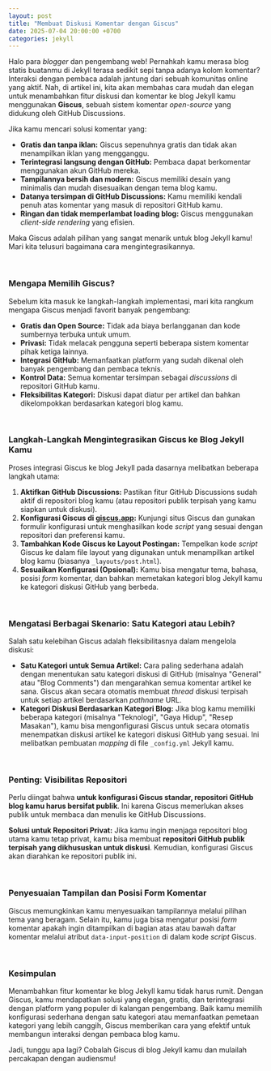 ```yaml
---
layout: post
title: "Membuat Diskusi Komentar dengan Giscus"
date: 2025-07-04 20:00:00 +0700
categories: jekyll
---
```


Halo para *blogger* dan pengembang web! Pernahkah kamu merasa blog statis buatanmu di Jekyll terasa sedikit sepi tanpa adanya kolom komentar? Interaksi dengan pembaca adalah jantung dari sebuah komunitas online yang aktif. Nah, di artikel ini, kita akan membahas cara mudah dan elegan untuk menambahkan fitur diskusi dan komentar ke blog Jekyll kamu menggunakan **Giscus**, sebuah sistem komentar *open-source* yang didukung oleh GitHub Discussions.

Jika kamu mencari solusi komentar yang:

  * **Gratis dan tanpa iklan:** Giscus sepenuhnya gratis dan tidak akan menampilkan iklan yang mengganggu.
  * **Terintegrasi langsung dengan GitHub:** Pembaca dapat berkomentar menggunakan akun GitHub mereka.
  * **Tampilannya bersih dan modern:** Giscus memiliki desain yang minimalis dan mudah disesuaikan dengan tema blog kamu.
  * **Datanya tersimpan di GitHub Discussions:** Kamu memiliki kendali penuh atas komentar yang masuk di repositori GitHub kamu.
  * **Ringan dan tidak memperlambat loading blog:** Giscus menggunakan *client-side rendering* yang efisien.

Maka Giscus adalah pilihan yang sangat menarik untuk blog Jekyll kamu! Mari kita telusuri bagaimana cara mengintegrasikannya.

<br>

### Mengapa Memilih Giscus?

Sebelum kita masuk ke langkah-langkah implementasi, mari kita rangkum mengapa Giscus menjadi favorit banyak pengembang:

  * **Gratis dan Open Source:** Tidak ada biaya berlangganan dan kode sumbernya terbuka untuk umum.
  * **Privasi:** Tidak melacak pengguna seperti beberapa sistem komentar pihak ketiga lainnya.
  * **Integrasi GitHub:** Memanfaatkan platform yang sudah dikenal oleh banyak pengembang dan pembaca teknis.
  * **Kontrol Data:** Semua komentar tersimpan sebagai *discussions* di repositori GitHub kamu.
  * **Fleksibilitas Kategori:** Diskusi dapat diatur per artikel dan bahkan dikelompokkan berdasarkan kategori blog kamu.

<br>

### Langkah-Langkah Mengintegrasikan Giscus ke Blog Jekyll Kamu

Proses integrasi Giscus ke blog Jekyll pada dasarnya melibatkan beberapa langkah utama:

 1.  **Aktifkan GitHub Discussions:** Pastikan fitur GitHub Discussions sudah aktif di repositori blog kamu (atau repositori publik terpisah yang kamu siapkan untuk diskusi).
 2.  **Konfigurasi Giscus di [giscus.app](https://giscus.app/):** Kunjungi situs Giscus dan gunakan formulir konfigurasi untuk menghasilkan kode *script* yang sesuai dengan repositori dan preferensi kamu.
 3.  **Tambahkan Kode Giscus ke Layout Postingan:** Tempelkan kode *script* Giscus ke dalam file layout yang digunakan untuk menampilkan artikel blog kamu (biasanya `_layouts/post.html`).
 4.  **Sesuaikan Konfigurasi (Opsional):** Kamu bisa mengatur tema, bahasa, posisi *form* komentar, dan bahkan memetakan kategori blog Jekyll kamu ke kategori diskusi GitHub yang berbeda.

<br>

### Mengatasi Berbagai Skenario: Satu Kategori atau Lebih?

Salah satu kelebihan Giscus adalah fleksibilitasnya dalam mengelola diskusi:

* **Satu Kategori untuk Semua Artikel:** Cara paling sederhana adalah dengan menentukan satu kategori diskusi di GitHub (misalnya "General" atau "Blog Comments") dan mengarahkan semua komentar artikel ke sana. Giscus akan secara otomatis membuat *thread* diskusi terpisah untuk setiap artikel berdasarkan *pathname* URL.
* **Kategori Diskusi Berdasarkan Kategori Blog:** Jika blog kamu memiliki beberapa kategori (misalnya "Teknologi", "Gaya Hidup", "Resep Masakan"), kamu bisa mengonfigurasi Giscus untuk secara otomatis menempatkan diskusi artikel ke kategori diskusi GitHub yang sesuai. Ini melibatkan pembuatan *mapping* di file `_config.yml` Jekyll kamu.

<br>

### Penting: Visibilitas Repositori

Perlu diingat bahwa **untuk konfigurasi Giscus standar, repositori GitHub blog kamu harus bersifat publik**. Ini karena Giscus memerlukan akses publik untuk membaca dan menulis ke GitHub Discussions.

**Solusi untuk Repositori Privat:** Jika kamu ingin menjaga repositori blog utama kamu tetap privat, kamu bisa membuat **repositori GitHub publik terpisah yang dikhususkan untuk diskusi**. Kemudian, konfigurasi Giscus akan diarahkan ke repositori publik ini.

<br>

### Penyesuaian Tampilan dan Posisi Form Komentar

Giscus memungkinkan kamu menyesuaikan tampilannya melalui pilihan tema yang beragam. Selain itu, kamu juga bisa mengatur posisi *form* komentar apakah ingin ditampilkan di bagian atas atau bawah daftar komentar melalui atribut `data-input-position` di dalam kode *script* Giscus.

<br>

### Kesimpulan

Menambahkan fitur komentar ke blog Jekyll kamu tidak harus rumit. Dengan Giscus, kamu mendapatkan solusi yang elegan, gratis, dan terintegrasi dengan platform yang populer di kalangan pengembang. Baik kamu memilih konfigurasi sederhana dengan satu kategori atau memanfaatkan pemetaan kategori yang lebih canggih, Giscus memberikan cara yang efektif untuk membangun interaksi dengan pembaca blog kamu.

Jadi, tunggu apa lagi? Cobalah Giscus di blog Jekyll kamu dan mulailah percakapan dengan audiensmu!
